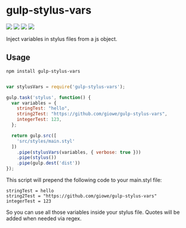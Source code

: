 # gulp-stylus-vars

<div>
	<a href="https://www.npmjs.com/package/slush-aws-lambda"><img src='http://img.shields.io/npm/v/gulp-stylus-vars.svg?style=flat'></a>
	<a href="https://www.npmjs.com/package/slush-aws-lambda"><img src='https://img.shields.io/npm/dm/gulp-stylus-vars.svg?style=flat-square'></a>
	<a href="https://david-dm.org/giowe/gulp-stylus-vars"><img src='https://david-dm.org/giowe/gulp-stylus-vars.svg'></a>
	<a href="https://www.youtube.com/watch?v=Sagg08DrO5U"><img src='http://img.shields.io/badge/gandalf-approved-61C6FF.svg'></a>
</div>

Inject variables in stylus files from a js object.

## Usage

```
npm install gulp-stylus-vars
```

```js

var stylusVars = require('gulp-stylus-vars');

gulp.task('stylus', function() {
  var variables = {
    stringTest: "hello",
    string2Test: "https://github.com/giowe/gulp-stylus-vars",
    integerTest: 123,
  };

  return gulp.src([
    'src/styles/main.styl'
  ])
    .pipe(stylusVars(variables, { verbose: true }))
    .pipe(stylus())
    .pipe(gulp.dest('dist'))
});
```

This script will prepend the following code to your main.styl file:

```
stringTest = hello
string2Test = "https://github.com/giowe/gulp-stylus-vars"
integerTest = 123
```

So you can use all those variables inside your stylus file.
Quotes will be added when needed via regex.
